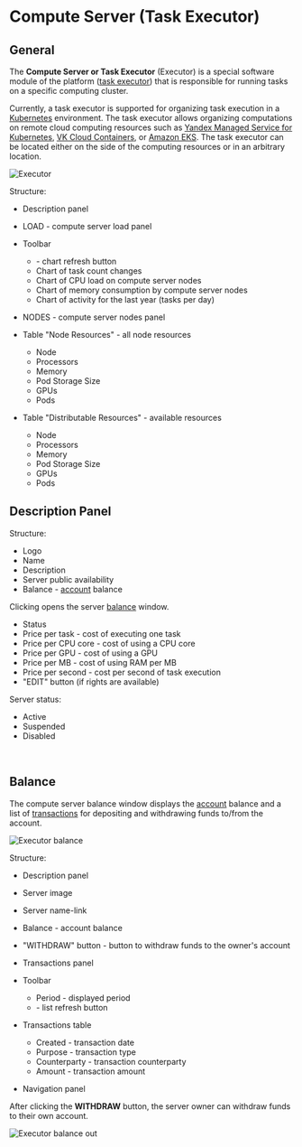 # Compute Server (Task Executor)

## General

The **Compute Server or Task Executor** (Executor) is a special software module of the platform ([task executor](/intro/architecture.md#components)) that is responsible for running tasks on a specific computing cluster.

Currently, a task executor is supported for organizing task execution in a [Kubernetes](https://kubernetes.io/) environment. The task executor allows organizing computations on remote cloud computing resources such as [Yandex Managed Service for Kubernetes](https://cloud.yandex.com/en/services/managed-kubernetes), [VK Cloud Containers](https://mcs.mail.ru/containers/), or [Amazon EKS](https://aws.amazon.com/eks/). The task executor can be located either on the side of the computing resources or in an arbitrary location.

![Executor](/images/common/executor.png)

Structure:

- Description panel
- <span class='iconify-inline' data-icon='mdi:clipboard-pulse'></span>LOAD - compute server load panel
 - Toolbar
   - <span class='iconify-inline' data-icon='mdi:refresh'></span> - chart refresh button
   - Chart of task count changes
   - Chart of CPU load on compute server nodes
   - Chart of memory consumption by compute server nodes
   - Chart of activity for the last year (tasks per day)

- <span class='iconify-inline' data-icon='mdi:graph-outline'></span>NODES - compute server nodes panel
 - Table "Node Resources" - all node resources
   - Node
   - Processors
   - Memory
   - Pod Storage Size
   - GPUs
   - Pods
 - Table "Distributable Resources" - available resources
   - Node
   - Processors
   - Memory
   - Pod Storage Size
   - GPUs
   - Pods

## Description Panel

Structure:

- Logo
- Name
- Description
- <span class='iconify-inline' data-icon='mdi:eye' style="color: blue"></span> Server public availability
- <span class='iconify-inline' data-icon='mdi:wallet'></span> Balance - [account][1] balance

 Clicking opens the server [balance](#balance) window.

- <span class='iconify-inline' data-icon='mdi:play-circle' style="color: green"></span> Status
- Price per task - cost of executing one task
- Price per CPU core - cost of using a CPU core
- Price per GPU - cost of using a GPU
- Price per MB - cost of using RAM per MB
- Price per second - cost per second of task execution
- "EDIT" button (if rights are available)

Server status:

- <span class='iconify-inline' data-icon='mdi:play-circle' style="color: green"></span> Active
- <span class='iconify-inline' data-icon='mdi:pause-circle' style="color: orange"></span> Suspended
- <span class='iconify-inline' data-icon='mdi:stop-circle' style="color: red"></span> Disabled

<br clear="right"/>

## Balance

The compute server balance window displays the [account][1] balance and a list of [transactions][2] for depositing and withdrawing funds to/from the account.

![Executor balance](/images/common/executor_balance.png)

Structure:

- Description panel

 - Server image
 - Server name-link
 - <span class='iconify-inline' data-icon='mdi:wallet'></span> Balance - account balance
 - "WITHDRAW" button - button to withdraw funds to the owner's account

- Transactions panel
 - Toolbar
   - Period <span class='iconify-inline' data-icon='mdi:calendar-range'></span> - displayed period
   - <span class='iconify-inline' data-icon='mdi:refresh'></span> - list refresh button
 - Transactions table
   - Created - transaction date
   - Purpose - transaction type
   - Counterparty - transaction counterparty
   - Amount - transaction amount
 - Navigation panel

After clicking the **WITHDRAW** button, the server owner can withdraw funds to their own account.

![Executor balance out](/images/common/executor_balance_out.png)

[1]: /desc/finance.md#accounts
[2]: /desc/finance.md#transactions